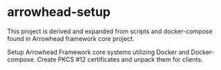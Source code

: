 # arrowhead-setup

This project is derived and expanded from scripts and docker-compose found in Arrowhead framework core project.

Setup Arrowhead Framework core systems utilizing Docker and Docker-compose.
Create PKCS #12 certificates and unpack them for clients.
